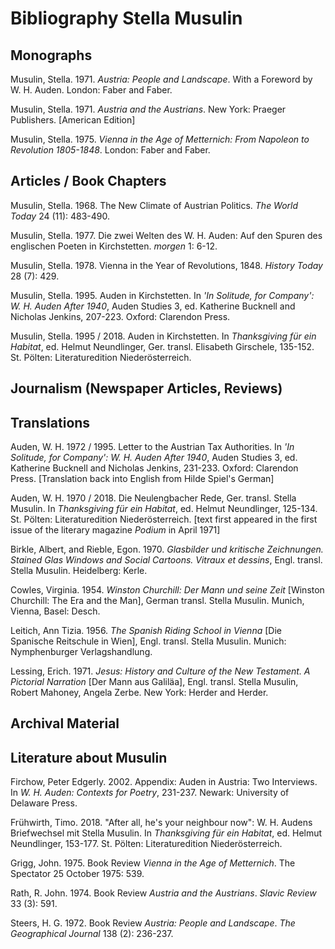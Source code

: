 # Bibliography Stella Musulin


## Monographs
Musulin, Stella. 1971. *Austria: People and Landscape*. With a Foreword by W. H. Auden. London: Faber and Faber.

Musulin, Stella. 1971. *Austria and the Austrians*. New York: Praeger Publishers. [American Edition]

Musulin, Stella. 1975. *Vienna in the Age of Metternich: From Napoleon to Revolution 1805-1848*. London: Faber and Faber. 


## Articles / Book Chapters
Musulin, Stella. 1968. The New Climate of Austrian Politics. *The World Today* 24 (11): 483-490. 

Musulin, Stella. 1977. Die zwei Welten des W. H. Auden: Auf den Spuren des englischen Poeten in Kirchstetten. *morgen* 1: 6-12.

Musulin, Stella. 1978. Vienna in the Year of Revolutions, 1848. *History Today* 28 (7): 429. 

Musulin, Stella. 1995. Auden in Kirchstetten. In *'In Solitude, for Company': W. H. Auden After 1940*, Auden Studies 3, ed. Katherine Bucknell and Nicholas Jenkins, 207-223. Oxford: Clarendon Press.

Musulin, Stella. 1995 / 2018. Auden in Kirchstetten. In *Thanksgiving für ein Habitat*, ed. Helmut Neundlinger, Ger. transl. Elisabeth Girschele, 135-152. St. Pölten: Literaturedition Niederösterreich.


## Journalism (Newspaper Articles, Reviews)


## Translations

Auden, W. H. 1972 / 1995. Letter to the Austrian Tax Authorities. In *'In Solitude, for Company': W. H. Auden After 1940*, Auden Studies 3, ed. Katherine Bucknell and Nicholas Jenkins, 231-233. Oxford: Clarendon Press. [Translation back into English from Hilde Spiel's German]

Auden, W. H. 1970 / 2018. Die Neulengbacher Rede, Ger. transl. Stella Musulin. In *Thanksgiving für ein Habitat*, ed. Helmut Neundlinger, 125-134. St. Pölten: Literaturedition Niederösterreich. [text first appeared in the first issue of the literary magazine *Podium* in April 1971]

Birkle, Albert, and Rieble, Egon. 1970. *Glasbilder und kritische Zeichnungen. Stained Glas Windows and Social Cartoons. Vitraux et dessins*, Engl. transl. Stella Musulin. Heidelberg: Kerle. 

Cowles, Virginia. 1954. *Winston Churchill: Der Mann und seine Zeit* [Winston Churchill: The Era and the Man], German transl. Stella Musulin. Munich, Vienna, Basel: Desch. 

Leitich, Ann Tizia. 1956. *The Spanish Riding School in Vienna* [Die Spanische Reitschule in Wien], Engl. transl. Stella Musulin. Munich: Nymphenburger Verlagshandlung.  

Lessing, Erich. 1971. *Jesus: History and Culture of the New Testament. A Pictorial Narration* [Der Mann aus Galiläa], Engl. transl. Stella Musulin, Robert Mahoney, Angela Zerbe. New York: Herder and Herder.


## Archival Material 


## Literature about Musulin

Firchow, Peter Edgerly. 2002. Appendix: Auden in Austria: Two Interviews. In *W. H. Auden: Contexts for Poetry*, 231-237. Newark: University of Delaware Press.

Frühwirth, Timo. 2018. "After all, he's your neighbour now": W. H. Audens Briefwechsel mit Stella Musulin. In *Thanksgiving für ein Habitat*, ed. Helmut Neundlinger, 153-177. St. Pölten: Literaturedition Niederösterreich.

Grigg, John. 1975. Book Review *Vienna in the Age of Metternich*. The Spectator 25 October 1975: 539.

Rath, R. John. 1974. Book Review *Austria and the Austrians*. *Slavic Review* 33 (3): 591. 

Steers, H. G. 1972. Book Review *Austria: People and Landscape*. *The Geographical Journal* 138 (2): 236-237. 